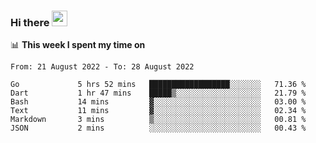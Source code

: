 ### Hi there <a href="https://www.gautamkrishnar.com/"><img src="https://media.giphy.com/media/hvRJCLFzcasrR4ia7z/giphy.gif" width="25px"></a>

📊 **This week I spent my time on**

<!--START_SECTION:waka-->

```text
From: 21 August 2022 - To: 28 August 2022

Go             5 hrs 52 mins   ██████████████████░░░░░░░   71.36 %
Dart           1 hr 47 mins    █████▒░░░░░░░░░░░░░░░░░░░   21.79 %
Bash           14 mins         ▓░░░░░░░░░░░░░░░░░░░░░░░░   03.00 %
Text           11 mins         ▓░░░░░░░░░░░░░░░░░░░░░░░░   02.34 %
Markdown       3 mins          ▒░░░░░░░░░░░░░░░░░░░░░░░░   00.81 %
JSON           2 mins          ░░░░░░░░░░░░░░░░░░░░░░░░░   00.43 %
```

<!--END_SECTION:waka-->
